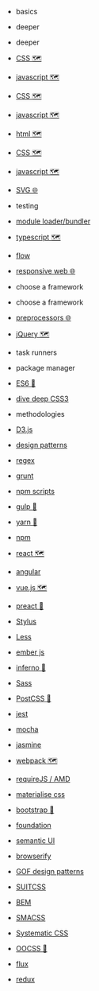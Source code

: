 - basics


- deeper


- deeper


- [CSS 🗺️](https://my.mindnode.com/RotqNyXWxoT5pBazqnehMuKLkgHiM32WYqjazgpY)


- [javascript 🗺️](https://my.mindnode.com/QQzCynmUtZpAuyGipqxsvRJ6NPn477o9cSjCGqqR)


- [CSS 🗺️](https://my.mindnode.com/RotqNyXWxoT5pBazqnehMuKLkgHiM32WYqjazgpY)


- [javascript 🗺️](https://my.mindnode.com/QQzCynmUtZpAuyGipqxsvRJ6NPn477o9cSjCGqqR)


- [html 🗺️](https://my.mindnode.com/9XKbbxW8Ft3fzP43bPwtqU3PRhDzp3VjKsqLntQJ)


- [CSS 🗺️](https://my.mindnode.com/RotqNyXWxoT5pBazqnehMuKLkgHiM32WYqjazgpY)


- [javascript 🗺️](https://my.mindnode.com/QQzCynmUtZpAuyGipqxsvRJ6NPn477o9cSjCGqqR)


- [SVG 🌐](http://www.wikiwand.com/en/Scalable_Vector_Graphics)


- testing


- [module loader/bundler](https://webpack.github.io/docs/loaders.html)


- [typescript 🗺️](https://my.mindnode.com/deC8Q7qpC5GxM41ysqHhMHzN832JMUAL1Fc351Td#-886.7,-50.6,6)


- [flow](https://flow.org/)


- [responsive web 🌐](http://www.wikiwand.com/en/Responsive_web_design)


- choose a framework


- choose a framework


- [preprocessors 🌐](http://www.wikiwand.com/en/Preprocessor)


- [jQuery 🗺️](https://my.mindnode.com/Gr8yvuKJCWgjaeJXoiUudYqoid8oeky6b81Cwunf)


- task runners


- package manager


- [ES6 🐙](https://github.com/lukehoban/es6features)


- [dive deep CSS3](https://developer.mozilla.org/en/docs/Web/CSS/CSS3)


- methodologies


- [D3.js](https://d3js.org/)


- [design patterns](https://addyosmani.com/resources/essentialjsdesignpatterns/book/)


- [regex](https://developer.mozilla.org/en/docs/Web/JavaScript/Guide/Regular_Expressions)


- [grunt](https://gruntjs.com/)


- [npm scripts](https://docs.npmjs.com/misc/scripts)


- [gulp 🐙](https://github.com/gulpjs/gulp)


- [yarn 🐙](https://github.com/yarnpkg/yarn)


- [npm](https://www.npmjs.com/)


- [react 🗺️](https://my.mindnode.com/ifaZsjVmDsFxTdqDDix8s3GyXibGvCArpc86ViZM)


- [angular](https://angularjs.org/)


- [vue.js 🗺️](https://my.mindnode.com/nGBJtTf4DYUj4sxXXZRBn7YkRnxb1LtqLmzhonLn)


- [preact 🐙](https://github.com/developit/preact)


- [Stylus](http://stylus-lang.com/)


- [Less](http://lesscss.org/)


- [ember js](https://www.emberjs.com/)


- [inferno 🐙](https://github.com/infernojs/inferno)


- [Sass](http://sass-lang.com/)


- [PostCSS 🐙](https://github.com/postcss/postcss)


- [jest](https://facebook.github.io/jest/)


- [mocha](https://mochajs.org/)


- [jasmine](https://jasmine.github.io/)


- [webpack 🗺️](https://my.mindnode.com/s6pamFzVLsjqEmECkedvcFuH8pdM47NuojDs8epy)


- [requireJS / AMD](http://requirejs.org/)


- [materialise css](http://materializecss.com/)


- [bootstrap 🐙](https://github.com/twbs/bootstrap)


- [foundation](http://foundation.zurb.com/)


- [semantic UI](https://semantic-ui.com/)


- [browserify](http://browserify.org/)


- [GOF design patterns](http://www.blackwasp.co.uk/gofpatterns.aspx)


- [SUITCSS](https://suitcss.github.io/)


- [BEM](http://getbem.com/)


- [SMACSS](https://smacss.com/)


- [Systematic CSS](https://www.yumpu.com/en/document/view/47573458/systematic-css)


- [OOCSS 🐙](https://github.com/stubbornella/oocss/wiki)


- [flux](https://scotch.io/tutorials/getting-to-know-flux-the-react-js-architecture)


- [redux](http://redux.js.org/)

